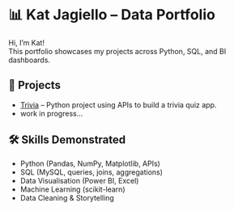 # 📊 Kat Jagiello – Data Portfolio

Hi, I’m Kat!  
This portfolio showcases my projects across Python, SQL, and BI dashboards.  

## 🚀 Projects

- [Trivia](../Trivia) – Python project using APIs to build a trivia quiz app. 
- work in progress...


## 🛠️ Skills Demonstrated
- Python (Pandas, NumPy, Matplotlib, APIs)
- SQL (MySQL, queries, joins, aggregations)
- Data Visualisation (Power BI, Excel)
- Machine Learning (scikit-learn)
- Data Cleaning & Storytelling